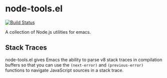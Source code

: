 # node-tools.el

[![Build Status](https://travis-ci.org/cowboyd/node-tools.el.svg?branch=master)](https://travis-ci.org/cowboyd/node-tools.el)

A collection of Node.js utilities for emacs.

## Stack Traces

node-tools.el gives Emacs the ability to parse v8 stack traces in compilation buffers
so that you can use the `(next-error)` and `(previous-error)` functions to
navigate JavaScript sources in a stack trace.
